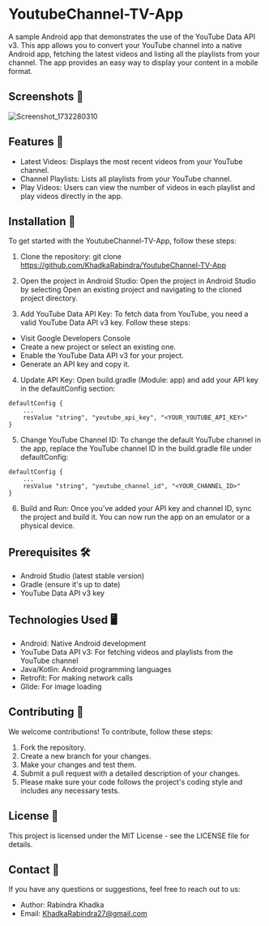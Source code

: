 # YoutubeChannel-TV-App

A sample Android app that demonstrates the use of the YouTube Data API v3. This app allows you to convert your YouTube channel into a native Android app, fetching the latest videos and listing all the playlists from your channel. The app provides an easy way to display your content in a mobile format.

## Screenshots 📸
![Screenshot_1732280310](https://github.com/user-attachments/assets/50084b6b-0934-4b89-beb9-cdbd10b2abb8)


## Features 📱

* Latest Videos: Displays the most recent videos from your YouTube channel.
* Channel Playlists: Lists all playlists from your YouTube channel.
* Play Videos: Users can view the number of videos in each playlist and play videos directly in the app.

## Installation 📲

To get started with the YoutubeChannel-TV-App, follow these steps:

1. Clone the repository:
git clone https://github.com/KhadkaRabindra/YoutubeChannel-TV-App
2. Open the project in Android Studio:
Open the project in Android Studio by selecting Open an existing project and navigating to the cloned project directory.

3. Add YouTube Data API Key:
To fetch data from YouTube, you need a valid YouTube Data API v3 key. Follow these steps:

* Visit Google Developers Console
* Create a new project or select an existing one.
* Enable the YouTube Data API v3 for your project.
* Generate an API key and copy it.
4. Update API Key:
Open build.gradle (Module: app) and add your API key in the defaultConfig section:

```
defaultConfig {
    ...
    resValue "string", "youtube_api_key", "<YOUR_YOUTUBE_API_KEY>"
}
```

5. Change YouTube Channel ID:
To change the default YouTube channel in the app, replace the YouTube channel ID in the build.gradle file under defaultConfig:

```
defaultConfig {
    ...
    resValue "string", "youtube_channel_id", "<YOUR_CHANNEL_ID>"
}
```

6. Build and Run:
Once you've added your API key and channel ID, sync the project and build it. You can now run the app on an emulator or a physical device.

## Prerequisites 🛠️

* Android Studio (latest stable version)
* Gradle (ensure it's up to date)
* YouTube Data API v3 key
## Technologies Used 🖥️

* Android: Native Android development
* YouTube Data API v3: For fetching videos and playlists from the YouTube channel
* Java/Kotlin: Android programming languages
* Retrofit: For making network calls
* Glide: For image loading
## Contributing 🤝

We welcome contributions! To contribute, follow these steps:

1. Fork the repository.
2. Create a new branch for your changes.
3. Make your changes and test them.
4. Submit a pull request with a detailed description of your changes.
5. Please make sure your code follows the project's coding style and includes any necessary tests.

## License 📜

This project is licensed under the MIT License - see the LICENSE file for details.

## Contact 📧

If you have any questions or suggestions, feel free to reach out to us:

* Author: Rabindra Khadka  
* Email: KhadkaRabindra27@gmail.com
